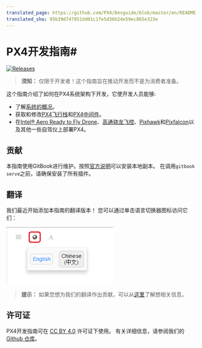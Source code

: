 ```yaml
---
translated_page: https://github.com/PX4/Devguide/blob/master/en/README.md
translated_sha: 95b39d747851dd01c1fe5d36b24e59ec865e323e
---
```


# PX4开发指南#

[![Releases](https://img.shields.io/github/release/PX4/Firmware.svg)](https://github.com/PX4/Firmware/releases) <script async defer src="http://px4-slack.herokuapp.com/slackin.js"></script>

> **须知：** 仅限于开发者！这个指南旨在推动开发而不是为消费者准备。


这个指南介绍了如何在PX4系统架构下开发，它使开发人员能够: 

* 了解[系统的概况](setup/config_initial.md)。 
* 获取和修改[PX4飞行栈](concept/flight_stack.md)和[PX4中间件](concept/middleware.md)。 
* 在[Intel® Aero Ready to Fly Drone](flight_controller/intel_aero.md)、[高通骁龙飞控](flight_controller/snapdragon_flight.md)、[Pixhawk](flight_controller/pixhawk.md)和[Pixfalcon](flight_controller/pixfalcon.md)以及其他一些自驾仪上部署PX4。

## 贡献

本指南使用GitBook进行维护。按照[官方说明](https://toolchain.gitbook.com/setup.html)可以安装本地副本。 在调用`gitbook serve`之前，请确保安装了所有插件。

## 翻译


我们最近开始添加本指南的翻译版本！ 您可以通过单击语言切换器图标访问它们：

![Gitbook Language Selector](../assets/gitbook/gitbook_language_selector.png)

> **提示：** 如果您想为我们的翻译作出贡献，可以从[这里](https://github.com/PX4/px4_user_guide#translation)了解想相关信息。



## 许可证

PX4开发指南可在 [CC BY 4.0](https://creativecommons.org/licenses/by/4.0/) 许可证下使用。 有关详细信息，请参阅我们的[Github 仓库](https://github.com/PX4/Devguide)。

